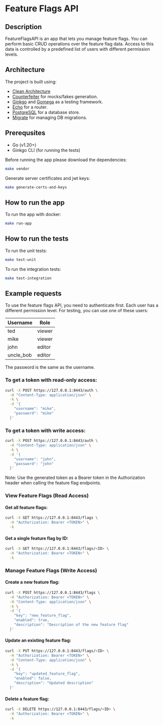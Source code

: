 # Feature Flags API

## Description
FeatureFlagsAPI is an app that lets you manage feature flags. You can perform basic CRUD operations over the feature flag data. Access to this data is controlled by a predefined list of users with different permission levels.

## Architecture
The project is built using:
- [Clean Architecture](https://blog.cleancoder.com/uncle-bob/2012/08/13/the-clean-architecture.html)
- [Counterfeiter](https://github.com/maxbrunsfeld/counterfeiter) for mocks/fakes generation.
- [Ginkgo](https://onsi.github.io/ginkgo/) and [Gomega](https://onsi.github.io/gomega/) as a testing framework. 
- [Echo](https://echo.labstack.com) for a router.
- [PostgreSQL](https://www.postgresql.org) for a database store.
- [Migrate](https://github.com/golang-migrate/migrate/) for managing DB migrations.

## Prerequsites
- Go (v1.20+)
- Ginkgo CLI (for running the tests)

Before running the app please download the dependencies:
```bash
make vendor
```
Generate server certificates and jwt keys:
```bash
make generate-certs-and-keys
```

## How to run the app
To run the app with docker:
```bash
make run-app
```

## How to run the tests
To run the unit tests:

```bash
make test-unit
```

To run the integration tests:

```bash
make test-integration
```

## Example requests
To use the feature flags API, you need to authenticate first.
Each user has a different permission level. For testing, you can use one of these users:

| Username   | Role   |
| ---------- | ------ |
| ted        | viewer |
| mike       | viewer |
| john       | editor |
| uncle_bob  | editor |

The password is the same as the username.

### To get a token with read-only access:
```bash
curl -X POST https://127.0.0.1:8443/auth \
  -H "Content-Type: application/json" \
  -k \
  -d '{
    "username": "mike",
    "password": "mike"
  }'
```

### To get a token with write access:
```bash
curl -X POST https://127.0.0.1:8443/auth \
  -H "Content-Type: application/json" \
  -k \
  -d '{
    "username": "john",
    "password": "john"
  }'
```

Note: Use the generated token as a Bearer token in the Authorization header when calling the feature flag endpoints.

### View Feature Flags (Read Access)

#### Get all feature flags:
```bash
curl -X GET https://127.0.0.1:8443/flags \
  -H "Authorization: Bearer <TOKEN>" \
  -k
```

#### Get a single feature flag by ID:
```bash
curl -X GET https://127.0.0.1:8443/flags/<ID> \
  -H "Authorization: Bearer <TOKEN>" \
  -k
```

### Manage Feature Flags (Write Access)

#### Create a new feature flag:
```bash
curl -X POST https://127.0.0.1:8443/flags \
  -H "Authorization: Bearer <TOKEN>" \
  -H "Content-Type: application/json" \
  -k \
  -d '{
    "key": "new_feature_flag",
    "enabled": true,
    "description": "Description of the new feature flag"
  }'
```

#### Update an existing feature flag:
```bash
curl -X PUT https://127.0.0.1:8443/flags/<ID> \
  -H "Authorization: Bearer <TOKEN>" \
  -H "Content-Type: application/json" \
  -k \
  -d '{
    "key": "updated_feature_flag",
    "enabled": false,
    "description": "Updated description"
  }'
```

#### Delete a feature flag:
```bash
curl -X DELETE https://127.0.0.1:8443/flags/<ID> \
  -H "Authorization: Bearer <TOKEN>" \
  -k
```